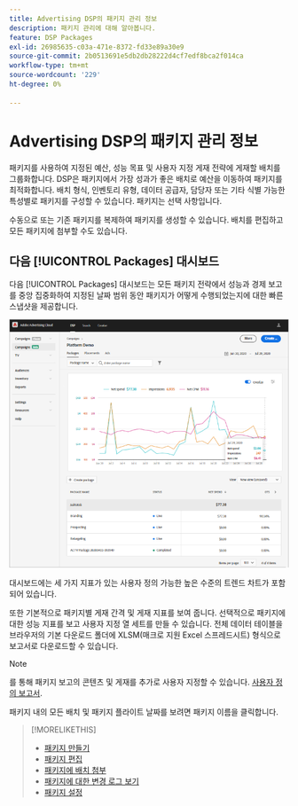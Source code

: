 ```yaml
---
title: Advertising DSP의 패키지 관리 정보
description: 패키지 관리에 대해 알아봅니다.
feature: DSP Packages
exl-id: 26985635-c03a-471e-8372-fd33e89a30e9
source-git-commit: 2b0513691e5db2db28222d4cf7edf8bca2f014ca
workflow-type: tm+mt
source-wordcount: '229'
ht-degree: 0%

---
```


# Advertising DSP의 패키지 관리 정보

패키지를 사용하여 지정된 예산, 성능 목표 및 사용자 지정 게재 전략에 게재할 배치를 그룹화합니다. DSP은 패키지에서 가장 성과가 좋은 배치로 예산을 이동하여 패키지를 최적화합니다. 배치 형식, 인벤토리 유형, 데이터 공급자, 담당자 또는 기타 식별 가능한 특성별로 패키지를 구성할 수 있습니다. 패키지는 선택 사항입니다.

수동으로 또는 기존 패키지를 복제하여 패키지를 생성할 수 있습니다. 배치를 편집하고 모든 패키지에 첨부할 수도 있습니다.

## 다음 [!UICONTROL Packages] 대시보드

다음 [!UICONTROL Packages] 대시보드는 모든 패키지 전략에서 성능과 경제 보고를 중앙 집중화하여 지정된 날짜 범위 동안 패키지가 어떻게 수행되었는지에 대한 빠른 스냅샷을 제공합니다.

![패키지 대시보드](/help/dsp/assets/package-dashboard.png)

대시보드에는 세 가지 지표가 있는 사용자 정의 가능한 높은 수준의 트렌드 차트가 포함되어 있습니다.

또한 기본적으로 패키지별 게재 간격 및 게재 지표를 보여 줍니다. 선택적으로 패키지에 대한 성능 지표를 보고 사용자 지정 열 세트를 만들 수 있습니다. 전체 데이터 테이블을 브라우저의 기본 다운로드 폴더에 XLSM(매크로 지원 Excel 스프레드시트) 형식으로 보고서로 다운로드할 수 있습니다.

>[!NOTE]
>
>를 통해 패키지 보고의 콘텐츠 및 게재를 추가로 사용자 지정할 수 있습니다. [사용자 정의 보고서](/help/dsp/reports/report-about.md).

패키지 내의 모든 배치 및 패키지 플라이트 날짜를 보려면 패키지 이름을 클릭합니다.

>[!MORELIKETHIS]
>
>* [패키지 만들기](package-create.md)
>* [패키지 편집](package-edit.md)
>* [패키지에 배치 첨부](package-attach-placement.md)
>* [패키지에 대한 변경 로그 보기](package-change-log.md)
>* [패키지 설정](package-settings.md)
